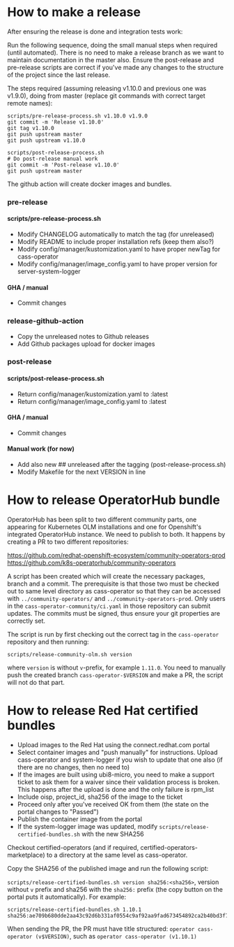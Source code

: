 # How to make a release

After ensuring the release is done and integration tests work:

Run the following sequence, doing the small manual steps when required (until automated). There is no need to make a release branch as we want to maintain documentation in the master also.
Ensure the post-release and pre-release scripts are correct if you've made any changes to the structure of the project since the last release.

The steps required (assuming releasing v1.10.0 and previous one was v1.9.0), doing from master (replace git commands with correct target remote names):

```
scripts/pre-release-process.sh v1.10.0 v1.9.0
git commit -m 'Release v1.10.0'
git tag v1.10.0
git push upstream master
git push upstream v1.10.0
```

```
scripts/post-release-process.sh
# Do post-release manual work
git commit -m 'Post-release v1.10.0'
git push upstream master
```

The github action will create docker images and bundles.

### pre-release

#### scripts/pre-release-process.sh
* Modify CHANGELOG automatically to match the tag (for unreleased)
* Modify README to include proper installation refs (keep them also?)
* Modify config/manager/kustomization.yaml to have proper newTag for cass-operator
* Modify config/manager/image_config.yaml to have proper version for server-system-logger

#### GHA / manual
* Commit changes

### release-github-action

* Copy the unreleased notes to Github releases
* Add Github packages upload for docker images

### post-release

#### scripts/post-release-process.sh
* Return config/manager/kustomization.yaml to :latest
* Return config/manager/image_config.yaml to :latest

#### GHA / manual
* Commit changes

#### Manual work (for now)
* Add also new ## unreleased after the tagging (post-release-process.sh)
* Modify Makefile for the next VERSION in line

# How to release OperatorHub bundle

OperatorHub has been split to two different community parts, one appearing for Kubernetes OLM installations and one for Openshift's integrated OperatorHub instance. We need to publish to both.
It happens by creating a PR to two different repositories:

https://github.com/redhat-openshift-ecosystem/community-operators-prod
https://github.com/k8s-operatorhub/community-operators

A script has been created which will create the necessary packages, branch and a commit. The prerequisite is that those two must be checked out to same level directory as cass-operator so that they
can be accessed with ``../community-operators/`` and ``../community-operators-prod``. Only users in the ``cass-operator-community/ci.yaml`` in those repository can submit updates. The commits
must be signed, thus ensure your git properties are correctly set.

The script is run by first checking out the correct tag in the ``cass-operator`` repository and then running:

``scripts/release-community-olm.sh version`` 

where ``version`` is without ``v``-prefix, for example ``1.11.0``. You need to manually push the created branch ``cass-operator-$VERSION`` and make a PR, the script will not do that part.

# How to release Red Hat certified bundles

* Upload images to the Red Hat using the connect.redhat.com portal
* Select container images and "push manually" for instructions. Upload cass-operator and system-logger if you wish to update that one also (if there are no changes, then no need to)
* If the images are built using ubi8-micro, you need to make a support ticket to ask them for a waiver since their validation process is broken. This happens after the upload is done and the
  only failure is rpm_list
* Include oisp, project_id, sha256 of the image to the ticket
* Proceed only after you've received OK from them (the state on the portal changes to "Passed")
* Publish the container image from the portal
* If the system-logger image was updated, modify ``scripts/release-certified-bundles.sh`` with the new SHA256  

Checkout certified-operators (and if required, certified-operators-marketplace) to a directory at the same level as cass-operator. 

Copy the SHA256 of the published image and run the following script:

``scripts/release-certified-bundles.sh version sha256:<sha256>``, version without ``v`` prefix and sha256 with the ``sha256:`` prefix (the copy button on the portal puts it automatically). For example:

```
scripts/release-certified-bundles.sh 1.10.1 sha256:ae709b680dde2aa43c92d6b331af0554c9af92aa9fad673454892ca2b40bd3f7
```

When sending the PR, the PR must have title structured: ``operator cass-operator (v$VERSION)``, such as ``operator cass-operator (v1.10.1)``
